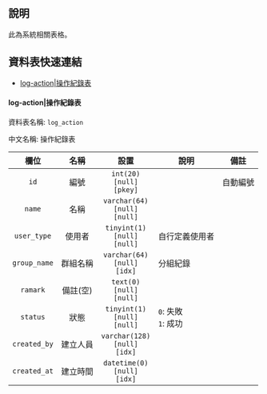 ## 說明 <!-- omit in toc -->
此為系統相關表格。

## 資料表快速連結<!-- omit in toc -->

- [log-action|操作紀錄表](#log-action操作紀錄表)

#### log-action|操作紀錄表

資料表名稱: `log_action`

中文名稱: 操作紀錄表

|     欄位     |   名稱   |                  設置                  | 說明                     | 備註     |
| :----------: | :------: | :------------------------------------: | ------------------------ | -------- |
|     `id`     |   編號   |   `int(20)`<br>`[null]`<br>`[pkey]`    | &nbsp;                   | 自動編號 |
|    `name`    |   名稱   | `varchar(64)`<br>`[null]`<br>`[null]` | &nbsp;                   | &nbsp;   |
| `user_type`  |  使用者  |  `tinyint(1)`<br>`[null]`<br>`[null]`  | 自行定義使用者           | &nbsp;   |
| `group_name` | 群組名稱 | `varchar(64)`<br>`[null]`<br>`[idx]`  | 分組紀錄                 | &nbsp;   |
|   `ramark`   | 備註(空) |   `text(0)`<br>`[null]`<br>`[null]`    | &nbsp;                   | &nbsp;   |
|   `status`   |   狀態   |  `tinyint(1)`<br>`[null]`<br>`[null]`  | `0`: 失敗 <br> `1`: 成功 | &nbsp;   |
| `created_by` | 建立人員 | `varchar(128)`<br>`[null]`<br>`[idx]` | &nbsp;                   | &nbsp;   |
| `created_at` | 建立時間 |  `datetime(0)`<br>`[null]`<br>`[idx]`  | &nbsp;                   | &nbsp;   |

